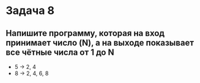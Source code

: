 # Задача 8

## Напишите программу, которая на вход принимает число (N), а на выходе показывает все чётные числа от 1 до N

* 5 -> 2, 4
* 8 -> 2, 4, 6, 8
